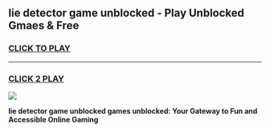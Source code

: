 
## lie detector game unblocked - Play Unblocked Gmaes & Free
<h3>
<a href="https://premium.freeplayer.one?title=lie_detector_game_unblocked&ref=19F">CLICK TO PLAY</a></h3>
<hr>

<h3>
<a href="https://premium.freeplayer.one?title=lie_detector_game_unblocked&ref=19F">CLICK 2 PLAY</a>
  
</h3>

<a href="https://premium.freeplayer.one?title=lie_detector_game_unblocked&ref=19F/"><img src="https://clearcache.store/games.png"></a>


**lie detector game unblocked games unblocked: Your Gateway to Fun and Accessible Online Gaming**
